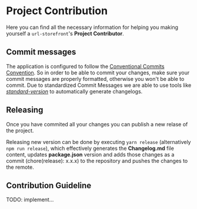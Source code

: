 # Project Contribution

Here you can find all the necessary information for helping you making yourself a ```url-storefront```'s **Project Contributor**.

## Commit messages

The application is configured to follow the [Conventional Commits Convention](https://www.conventionalcommits.org/en/v1.0.0/). So in order to be able to commit your changes, make sure your commit messages are properly formatted, otherwise you won't be able to commit. Due to standardized Commit Messages we are able to use tools like *[standard-version](https://github.com/conventional-changelog/standard-version)* to automatically generate changelogs.

## Releasing

Once you have commited all your changes you can publish a new relase of the project.

Releasing new version can be done by executing ```yarn release``` (alternatively ```npm run release```), which effectively generates the **Changelog.md** file content, updates **package.json** version and adds those changes as a commit (chore(release): x.x.x) to the repository and pushes the changes to the remote.

## Contribution Guideline

TODO: implement...
